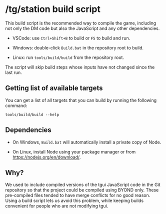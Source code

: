 # /tg/station build script

This build script is the recommended way to compile the game, including not only the DM code but also the JavaScript and any other dependencies.

- VSCode: use `Ctrl+Shift+B` to build or `F5` to build and run.

- Windows: double-click `Build.bat` in the repository root to build.

- Linux: run `tools/build/build` from the repository root.

The script will skip build steps whose inputs have not changed since the last run.

## Getting list of available targets

You can get a list of all targets that you can build by running the following command:

```
tools/build/build --help
```

## Dependencies

- On Windows, `Build.bat` will automatically install a private copy of Node.

- On Linux, install Node using your package manager or from <https://nodejs.org/en/download/>.

## Why?

We used to include compiled versions of the tgui JavaScript code in the Git repository so that the project could be compiled using BYOND only. These pre-compiled files tended to have merge conflicts for no good reason. Using a build script lets us avoid this problem, while keeping builds convenient for people who are not modifying tgui.
